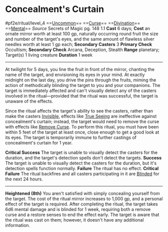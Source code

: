 # Concealment's Curtain
#pf2e/ritual/level_4
==[Uncommon](rulesncommon.md)== ==[Curse](rules/traits/curse.md)== ==[Divination](rules/traits/divination.md)== ==[Mental](rules/traits/mental.md)==
*Source* Secrets of Magic pg. 148 1.1
**Cast** 6 days; **Cost** an ornate mirror worth at least 100 gp, naturally occurring round fruit the size and number of the target's eyes, and the same amount of flawless silver needles worth at least 1 gp each; **Secondary Casters** 3
**Primary Check** Occultism; **Secondary Check** Arcana, Deception, Stealth
**Range** planetary; Target(s) 1 living creature
**Duration** 1 week

---
At twilight for 5 days, you line the fruit in front of the mirror, chanting the name of the target, and envisioning its eyes in your mind. At exactly midnight on the last day, you drive the pins through the fruits, miming the action of methodically blinding the target to you and your companions. The target is immediately affected and can't visually detect any of the casters involved in the ritual—provided that the ritual was successful, the target is unaware of the effects. 

Since the ritual affects the target's ability to see the casters, rather than make the casters [Invisible](../../../Conditions/Invisible.md), effects like [True Seeing](../../Arcane_Tradition/Level%206/True%20Seeing.md) are ineffective against concealment's curtain; instead, the target would need to remove the curse with effects like [Remove Curse](../../Arcane_Tradition/Level%204/Remove%20Curse.md). To perform this ritual, you must have been within 5 feet of the target at least once, close enough to get a good look at its eyes. The target is temporarily immune to further castings of concealment's curtain for 1 year.

**Critical Success** The target is unable to visually detect the casters for the duration, and the target's detection spells don't detect the targets.
**Success** The target is unable to visually detect the casters for the duration, but it's detection spells function normally.
**Failure** The ritual has no effect.
**Critical Failure** The ritual backfires and all casters participating in it are [Blinded](../../../Conditions/Blinded.md) for the next 24 hours.

<hr>

**Heightened (8th)** You aren't satisfied with simply concealing yourself from the target. The cost of the ritual mirror increases to 1,000 gp, and a personal effect of the target is required. After completing the ritual, the target takes 6d6 mental damage and is blinded for 1 week, requiring both a remove curse and a restore senses to end the effect early. The target is aware that the ritual was cast on them; however, it doesn't have any additional information.
